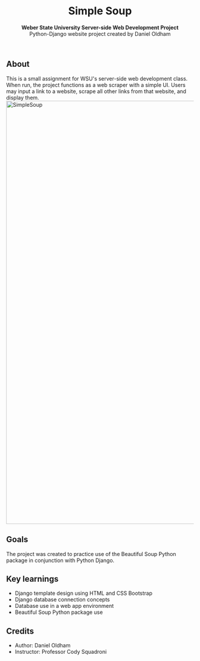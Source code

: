 <h1 align="center">Simple Soup</h1>
<p align="center"><strong>Weber State University Server-side Web Development Project</strong>
<br>Python-Django website project created by Daniel Oldham</p>
<br/>
<h2>About</h2>
This is a small assignment for WSU's server-side web development class. When run, the project functions as a web scraper with a simple UI. Users may input a link to a website, scrape all other links from that website, and display them.
<br/>
<img width="1135" alt="SimpleSoup" src="https://user-images.githubusercontent.com/54546457/230255325-fa067b86-695d-409c-9740-9708049813c0.png">

<h2>Goals</h2>

The project was created to practice use of the Beautiful Soup Python package in conjunction with Python Django.

<h2>Key learnings</h2>

- Django template design using HTML and CSS Bootstrap
- Django database connection concepts
- Database use in a web app environment
- Beautiful Soup Python package use


<h2>Credits</h2>

- Author: Daniel Oldham
- Instructor: Professor Cody Squadroni
